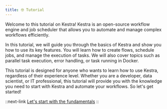 ```yaml
---
title: 🤓 Tutorial
---
```


Welcome to this tutorial on Kestra! Kestra is an open-source workflow engine and job scheduler that allows you to automate and manage complex workflows efficiently.

In this tutorial, we will guide you through the basics of Kestra and show you how to use its key features. You will learn how to create flows, schedule jobs, and manage the execution of tasks. We will also cover topics such as parallel task execution, error handling, or task running in Docker.

This tutorial is designed for anyone who wants to learn how to use Kestra, regardless of their experience level. Whether you are a developer, data scientist, or IT professional, this tutorial will provide you with the knowledge you need to start with Kestra and automate your workflows. So let's get started!


::next-link
[Let's start with the fundamentals](./01.fundamentals.md)
::
